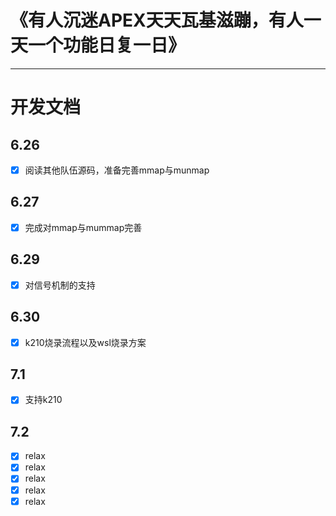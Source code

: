 # **《有人沉迷APEX天天瓦基滋蹦，有人一天一个功能日复一日》**
___

# 开发文档

## 6.26

- [x] 阅读其他队伍源码，准备完善mmap与munmap

## 6.27

- [x] 完成对mmap与mummap完善

## 6.29

- [x] 对信号机制的支持

## 6.30

- [x] k210烧录流程以及wsl烧录方案

## 7.1

- [x] 支持k210

## 7.2

- [x] relax
- [x] relax
- [x] relax
- [x] relax
- [x] relax